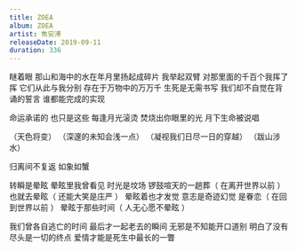 ```yaml
---
title: ZOEA
album: ZOEA
artist: 焦安溥
releaseDate: 2019-09-11
duration: 336
---
```

瞇着眼
那山和海中的水在年月里扬起成碎片
我举起双臂
对那里面的千百个我挥了挥
它们从此与我分别
存在于万物中的万万千
生死是无需书写
我们却不自觉在背诵的誓言
谁都能完成的实现

命运承诺的 也只是这些
每逢月光滚烫
焚烧出你眼里的光
月下生命被说唱

（天色将变）
（深邃的未知会浅一点）
（凝视我们日尽一日的穿越）
（跋山涉水）

归离间不复返 如象如蟹

转瞬是晕眩
晕眩里我曾看见
时光是坟场
锣鼓喧天的一趟葬（ 在离开世界以前 ）
也就去晕眩（ 还能大笑是庄严 ）
晕眩着也才发觉
意志是奇迹幻觉 是眷恋（ 在回到世界以前 ）
晕眩于那些时间（ 人无心愿不晕眩 ）

我们曾各自逃亡的时间
最后才一起老去的瞬间
无邪是不知能开口道别
明白了没有尽头是一切的终点
爱情才能是死生中最长的一瞥